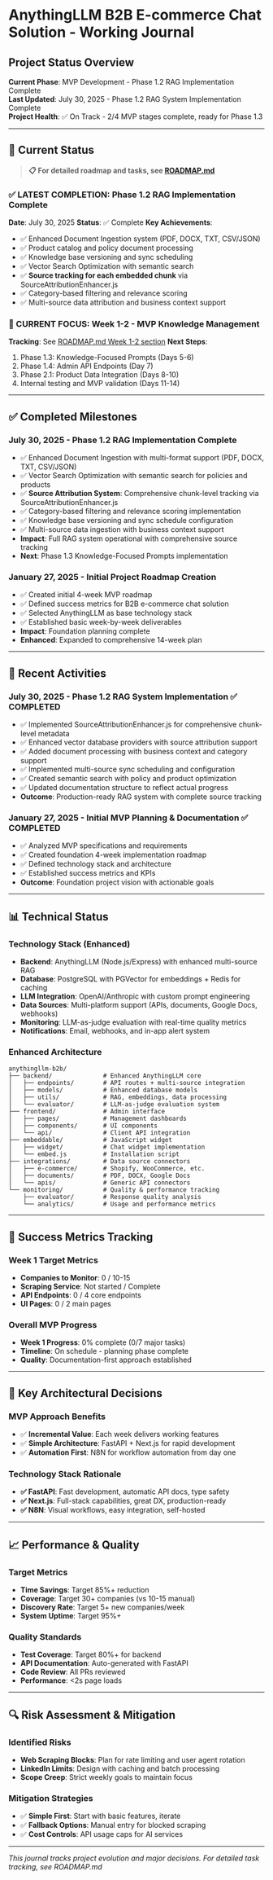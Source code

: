 # AnythingLLM B2B E-commerce Chat Solution - Working Journal

## Project Status Overview

**Current Phase**: MVP Development - Phase 1.2 RAG Implementation Complete  
**Last Updated**: July 30, 2025 - Phase 1.2 RAG System Implementation Complete  
**Project Health**: ✅ On Track - 2/4 MVP stages complete, ready for Phase 1.3

---

## 🎯 Current Status

> **📋 For detailed roadmap and tasks, see [ROADMAP.md](ROADMAP.md)**

### ✅ LATEST COMPLETION: Phase 1.2 RAG Implementation Complete  
**Date**: July 30, 2025
**Status**: ✅ Complete
**Key Achievements**:
- ✅ Enhanced Document Ingestion system (PDF, DOCX, TXT, CSV/JSON)
- ✅ Product catalog and policy document processing
- ✅ Knowledge base versioning and sync scheduling
- ✅ Vector Search Optimization with semantic search
- ✅ **Source tracking for each embedded chunk** via SourceAttributionEnhancer.js
- ✅ Category-based filtering and relevance scoring
- ✅ Multi-source data attribution and business context support

### 🎯 CURRENT FOCUS: Week 1-2 - MVP Knowledge Management
**Tracking**: See [ROADMAP.md Week 1-2 section](ROADMAP.md#week-1-2-mvp-for-internal-testing-days-1-14)
**Next Steps**:
1. Phase 1.3: Knowledge-Focused Prompts (Days 5-6)
2. Phase 1.4: Admin API Endpoints (Day 7)
3. Phase 2.1: Product Data Integration (Days 8-10)
4. Internal testing and MVP validation (Days 11-14)

---

## ✅ Completed Milestones

### July 30, 2025 - Phase 1.2 RAG Implementation Complete
- ✅ Enhanced Document Ingestion with multi-format support (PDF, DOCX, TXT, CSV/JSON)
- ✅ Vector Search Optimization with semantic search for policies and products
- ✅ **Source Attribution System**: Comprehensive chunk-level tracking via SourceAttributionEnhancer.js
- ✅ Category-based filtering and relevance scoring implementation
- ✅ Knowledge base versioning and sync schedule configuration
- ✅ Multi-source data ingestion with business context support
- **Impact**: Full RAG system operational with comprehensive source tracking
- **Next**: Phase 1.3 Knowledge-Focused Prompts implementation

### January 27, 2025 - Initial Project Roadmap Creation
- ✅ Created initial 4-week MVP roadmap
- ✅ Defined success metrics for B2B e-commerce chat solution
- ✅ Selected AnythingLLM as base technology stack
- ✅ Established basic week-by-week deliverables
- **Impact**: Foundation planning complete
- **Enhanced**: Expanded to comprehensive 14-week plan

---

## 🔄 Recent Activities

### July 30, 2025 - Phase 1.2 RAG System Implementation ✅ COMPLETED
- ✅ Implemented SourceAttributionEnhancer.js for comprehensive chunk-level metadata
- ✅ Enhanced vector database providers with source attribution support
- ✅ Added document processing with business context and category support
- ✅ Implemented multi-source sync scheduling and configuration
- ✅ Created semantic search with policy and product optimization
- ✅ Updated documentation structure to reflect actual progress
- **Outcome**: Production-ready RAG system with complete source tracking

### January 27, 2025 - Initial MVP Planning & Documentation ✅ COMPLETED
- ✅ Analyzed MVP specifications and requirements
- ✅ Created foundation 4-week implementation roadmap
- ✅ Defined technology stack and architecture
- ✅ Established success metrics and KPIs
- **Outcome**: Foundation project vision with actionable goals

---

## 📊 Technical Status

### Technology Stack (Enhanced)
- **Backend**: AnythingLLM (Node.js/Express) with enhanced multi-source RAG
- **Database**: PostgreSQL with PGVector for embeddings + Redis for caching
- **LLM Integration**: OpenAI/Anthropic with custom prompt engineering
- **Data Sources**: Multi-platform support (APIs, documents, Google Docs, webhooks)
- **Monitoring**: LLM-as-judge evaluation with real-time quality metrics
- **Notifications**: Email, webhooks, and in-app alert system

### Enhanced Architecture
```
anythingllm-b2b/
├── backend/              # Enhanced AnythingLLM core
│   ├── endpoints/        # API routes + multi-source integration
│   ├── models/           # Enhanced database models
│   ├── utils/            # RAG, embeddings, data processing
│   └── evaluator/        # LLM-as-judge evaluation system
├── frontend/             # Admin interface
│   ├── pages/            # Management dashboards
│   ├── components/       # UI components
│   └── api/              # Client API integration
├── embeddable/           # JavaScript widget
│   ├── widget/           # Chat widget implementation
│   └── embed.js          # Installation script
├── integrations/         # Data source connectors
│   ├── e-commerce/       # Shopify, WooCommerce, etc.
│   ├── documents/        # PDF, DOCX, Google Docs
│   └── apis/             # Generic API connectors
└── monitoring/           # Quality & performance tracking
    ├── evaluator/        # Response quality analysis
    └── analytics/        # Usage and performance metrics
```

---

## 🎯 Success Metrics Tracking

### Week 1 Target Metrics
- **Companies to Monitor**: 0 / 10-15
- **Scraping Service**: Not started / Complete
- **API Endpoints**: 0 / 4 core endpoints
- **UI Pages**: 0 / 2 main pages

### Overall MVP Progress
- **Week 1 Progress**: 0% complete (0/7 major tasks)
- **Timeline**: On schedule - planning phase complete
- **Quality**: Documentation-first approach established

---

## 🚀 Key Architectural Decisions

### MVP Approach Benefits
- ✅ **Incremental Value**: Each week delivers working features
- ✅ **Simple Architecture**: FastAPI + Next.js for rapid development
- ✅ **Automation First**: N8N for workflow automation from day one

### Technology Stack Rationale
- **✅ FastAPI**: Fast development, automatic API docs, type safety
- **✅ Next.js**: Full-stack capabilities, great DX, production-ready
- **✅ N8N**: Visual workflows, easy integration, self-hosted

---

## 📈 Performance & Quality

### Target Metrics
- **Time Savings**: Target 85%+ reduction
- **Coverage**: Target 30+ companies (vs 10-15 manual)
- **Discovery Rate**: Target 5+ new companies/week
- **System Uptime**: Target 95%+

### Quality Standards
- **Test Coverage**: Target 80%+ for backend
- **API Documentation**: Auto-generated with FastAPI
- **Code Review**: All PRs reviewed
- **Performance**: <2s page loads

---

## 🔍 Risk Assessment & Mitigation

### Identified Risks
- **Web Scraping Blocks**: Plan for rate limiting and user agent rotation
- **LinkedIn Limits**: Design with caching and batch processing
- **Scope Creep**: Strict weekly goals to maintain focus

### Mitigation Strategies
- ✅ **Simple First**: Start with basic features, iterate
- ✅ **Fallback Options**: Manual entry for blocked scraping
- ✅ **Cost Controls**: API usage caps for AI services

---

*This journal tracks project evolution and major decisions. For detailed task tracking, see ROADMAP.md*